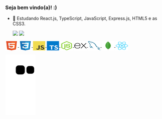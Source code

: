 ### Seja bem vindo(a)! :)


- 🌱 Estudando React.js, TypeScript, JavaScript, Express.js, HTML5 e as CSS3.


    <img height="160em" src="https://github-readme-stats.vercel.app/api?username=Dhyigo&show_icons=true&theme=dark&include_all_commits=true&count_private=true&title_color=true">
    <img height="160em" src="https://github-readme-stats.vercel.app/api/top-langs/?username=Dhyigo&layout=compact&langs_count=7&theme=dark&title_color=red">

<div style="display: inline_block;">
  <a href="https://github.com/Dhyigo">
  <img align="center" alt="HTML-LOGO" height="30" width="40" src="https://raw.githubusercontent.com/devicons/devicon/master/icons/html5/html5-original.svg">
  <img align="center" alt="CSS-LOGO" height="30" width="40" src="https://raw.githubusercontent.com/devicons/devicon/master/icons/css3/css3-original.svg">
  <img align="center" alt="JavaScript-LOGO" height="30" width="40" src="https://raw.githubusercontent.com/devicons/devicon/master/icons/javascript/javascript-original.svg">
    <img align="center" alt="typeScript-LOGO" height="30" width="40" src="https://raw.githubusercontent.com/devicons/devicon/master/icons/typescript/typescript-original.svg">
    <img align="center" alt="NodeJs-LOGO" height="30" width="40" src="https://raw.githubusercontent.com/devicons/devicon/master/icons/nodejs/nodejs-original.svg">
    <img align="center" alt="Express-LOGO" height="30" width="40" src="https://raw.githubusercontent.com/devicons/devicon/master/icons/express/express-original.svg">
    <img align="center" alt="MYSQL-LOGO" height="30" width="40" src="https://raw.githubusercontent.com/devicons/devicon/master/icons/mysql/mysql-original.svg">
    <img align="center" alt="MONGODB-LOGO" height="30" width="40" src="https://raw.githubusercontent.com/devicons/devicon/master/icons/mongodb/mongodb-original.svg">
    <img align="center" alt="REACTJS-LOGO" height="30" width="40" src="https://raw.githubusercontent.com/devicons/devicon/master/icons/react/react-original.svg">
  </a>
</div>
  
![Snake animation](https://github.com/Dhyigo/Dhyigo/blob/output/github-contribution-grid-snake.svg)
